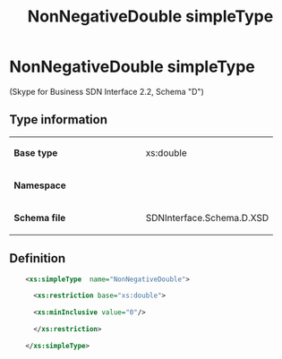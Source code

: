﻿---
title: NonNegativeDouble simpleType 
TOCTitle: NonNegativeDouble simpleType
ms:assetid: 2064bd04-273e-df5d-c7b7-9f55c1c62a41
ms:mtpsurl: https://msdn.microsoft.com/library/Mt171049(v=office.16)
ms:contentKeyID: 65855623
ms.date: 08/24/2015
mtps_version: v=office.16
dev_langs:
- xml
---

# NonNegativeDouble simpleType 

(Skype for Business SDN Interface 2.2, Schema "D")


## Type information

<table>
<colgroup>
<col style="width: 50%" />
<col style="width: 50%" />
</colgroup>
<tbody>
<tr class="odd">
<td><p><strong>Base type</strong></p></td>
<td><p>xs:double</p></td>
</tr>
<tr class="even">
<td><p><strong>Namespace</strong></p></td>
<td><p></p></td>
</tr>
<tr class="odd">
<td><p><strong>Schema file</strong></p></td>
<td><p>SDNInterface.Schema.D.XSD</p></td>
</tr>
</tbody>
</table>


## Definition

```xml
    <xs:simpleType  name="NonNegativeDouble">
    
      <xs:restriction base="xs:double">
    
      <xs:minInclusive value="0"/>
    
      </xs:restriction>
      
    </xs:simpleType>
  
```

